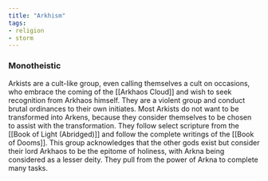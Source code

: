 ```yaml
---
title: "Arkhism"
tags:
- religion
- storm
---
```

### Monotheistic
Arkists are a cult-like group, even calling themselves a cult on occasions, who embrace the coming of the [[Arkhaos Cloud]] and wish to seek recognition from Arkhaos himself. They are a violent group and conduct brutal ordinances to their own initiates. Most Arkists do not want to be transformed into Arkens, because they consider themselves to be chosen to assist with the transformation. They follow select scripture from the [[Book of Light (Abridged)]] and follow the complete writings of the [[Book of Dooms]]. This group acknowledges that the other gods exist but consider their lord Arkhaos to be the epitome of holiness, with Arkna being considered as a lesser deity. They pull from the power of Arkna to complete many tasks.
